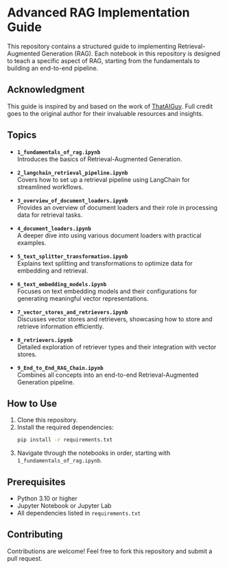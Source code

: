 # Advanced RAG Implementation Guide  

This repository contains a structured guide to implementing Retrieval-Augmented Generation (RAG). Each notebook in this repository is designed to teach a specific aspect of RAG, starting from the fundamentals to building an end-to-end pipeline.

## Acknowledgment
This guide is inspired by and based on the work of [ThatAIGuy](https://github.com/bansalkanav/Generative-AI-Scratch-2-Advance-By-ThatAIGuy). Full credit goes to the original author for their invaluable resources and insights.

## Topics
- **`1_fundamentals_of_rag.ipynb`**  
   Introduces the basics of Retrieval-Augmented Generation.

- **`2_langchain_retrieval_pipeline.ipynb`**  
   Covers how to set up a retrieval pipeline using LangChain for streamlined workflows.  

- **`3_overview_of_document_loaders.ipynb`**  
   Provides an overview of document loaders and their role in processing data for retrieval tasks.  

- **`4_document_loaders.ipynb`**  
   A deeper dive into using various document loaders with practical examples.  

- **`5_text_splitter_transformation.ipynb`**  
   Explains text splitting and transformations to optimize data for embedding and retrieval.  

- **`6_text_embedding_models.ipynb`**  
   Focuses on text embedding models and their configurations for generating meaningful vector representations.  

- **`7_vector_stores_and_retrievers.ipynb`**  
   Discusses vector stores and retrievers, showcasing how to store and retrieve information efficiently.  

- **`8_retrievers.ipynb`**  
   Detailed exploration of retriever types and their integration with vector stores.  

- **`9_End_to_End_RAG_Chain.ipynb`**  
   Combines all concepts into an end-to-end Retrieval-Augmented Generation pipeline.  

## How to Use  
1. Clone this repository.  
2. Install the required dependencies:  
   ```bash
   pip install -r requirements.txt
   ```  
3. Navigate through the notebooks in order, starting with `1_fundamentals_of_rag.ipynb`.  

## Prerequisites  
- Python 3.10 or higher  
- Jupyter Notebook or Jupyter Lab  
- All dependencies listed in `requirements.txt`  

## Contributing  
Contributions are welcome! Feel free to fork this repository and submit a pull request.